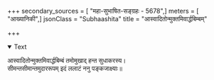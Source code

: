 +++
secondary_sources = [ "महा-सुभाषित-सङ्ग्रहः - 5678",]
meters = [ "आख्यानिकी",]
jsonClass = "Subhaashita"
title = "आस्वादितोन्मुक्तमिवार्द्धबिम्बम्"

+++

<details open><summary>Text</summary>

आस्वादितोन्मुक्तमिवार्द्धबिम्बं तमोमुखाद् हन्त सुधाकरस्य।  
सीमन्तसीमान्तमुदाररूपम् इदं ललाटं ननु पङ्कजाक्ष्याः॥
</details>
